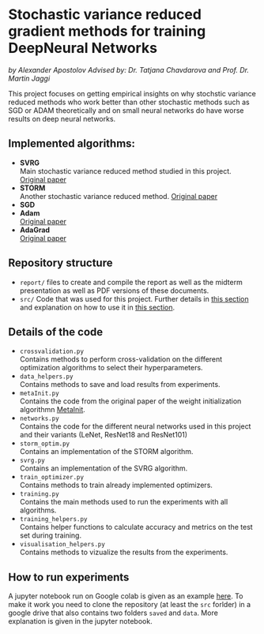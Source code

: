 # Stochastic variance reduced gradient methods for training DeepNeural Networks

*by Alexander Apostolov*
*Advised by: Dr. Tatjana Chavdarova and Prof. Dr. Martin Jaggi*

This project focuses on getting empirical insights on why stochstic variance reduced methods who work better than other stochastic methods such as SGD or ADAM theoretically and on small neural networks do have worse results on deep neural networks.

## Implemented algorithms:
- **SVRG**<br/>
Main stochastic variance reduced method studied in this project. [Original paper](https://papers.nips.cc/paper/2013/hash/ac1dd209cbcc5e5d1c6e28598e8cbbe8-Abstract.html)
- **STORM**<br/>
Another stochastic variance reduced method. [Original paper](https://arxiv.org/abs/1905.10018)
- **SGD**<br/>
- **Adam**<br/>
[Original paper](https://arxiv.org/abs/1412.6980#:~:text=We%20introduce%20Adam%2C%20an%20algorithm,estimates%20of%20lower%2Dorder%20moments.)
- **AdaGrad**<br/>
[Original paper](https://jmlr.org/papers/v12/duchi11a.html)

## Repository structure

- `report/` files to create and compile the report as well as the midterm presentation as well as PDF versions of these documents.
- `src/` Code that was used for this project. Further details in [this section](#details-of-the-code) and explanation on how to use it in [this section](#how-to-run-experiments).

## Details of the code

- `crossvalidation.py`<br/>
Contains methods to perform cross-validation on the different optimization algorithms to select their hyperparameters.
- `data_helpers.py`<br/>
Contains methods to save and load results from experiments.
- `metaInit.py`<br/>
Contains the code from the original paper of the weight initialization algorithmn [MetaInit](https://papers.nips.cc/paper/2019/hash/876e8108f87eb61877c6263228b67256-Abstract.html).
- `networks.py`<br/>
Contains the code for the different neural networks used in this project and their variants (LeNet, ResNet18 and ResNet101)
- `storm_optim.py`<br/>
Contains an implementation of the STORM algorithm.
- `svrg.py`<br/>
Contains an implementation of the SVRG algorithm.
- `train_optimizer.py`<br/>
Contains methods to train already implemented optimizers.
- `training.py`<br/>
Contains the main methods used to run the experiments with all algorithms.
- `training_helpers.py`<br/>
Contains helper functions to calculate accuracy and metrics on the test set during training.
- `visualisation_helpers.py`<br/>
Contains methods to vizualize the results from the experiments.

## How to run experiments
A jupyter notebook run on Google colab is given as an example [here](https://colab.research.google.com/drive/1RuFOIbbalhViiaWPK3xN8Qs-3dGmqMmW?usp=sharing
). To make it work you need to clone the repository (at least the `src` forlder) in a google drive that also contains two folders `saved` and `data`. More explanation is given in the jupyter notebook.

